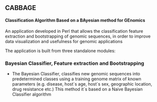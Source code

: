 ## CABBAGE
#### Classification Algorithm Based on a BAyesian method for GEnomics

An application developed in Perl that allows the classification feature extraction and bootstrapping of genomic sequences, in order to improve data visualization and usefulness for genomic applications

The application is built from three standalone modules:
### Bayesian Classifier, Feature extraction and Bootstrapping

*   The Bayesian Classifier, classifies new genomic sequences into predetermined classes using a training genome matrix of known parameters (e.g. disease, host´s age, host´s sex, geographic location, drug resistance etc.)
This method it´s based on a Naive Bayesian Classifier algorithm 

